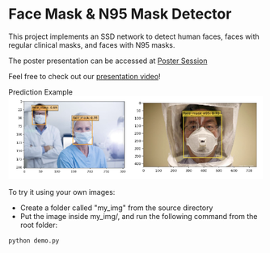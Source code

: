 # Face Mask & N95 Mask Detector
This project implements an SSD network to detect human faces, faces with regular clinical masks, and faces with N95 masks. 

The poster presentation can be accessed at [Poster Session](https://github.com/sliuxf/Mask-off-face-mask-detection/blob/master/mask_on_poster.pdf)

Feel free to check out our [presentation video](https://www.youtube.com/watch?v=JJTm-KA-wvw&feature=youtu.be)!

Prediction Example
![image](mask.png)

To try it using your own images:
- Create a folder called "my_img" from the source directory
- Put the image inside my_img/, and run the following command from the root folder:
```
python demo.py
```
